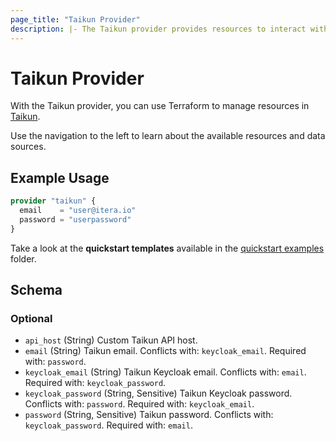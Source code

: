 ```yaml
---
page_title: "Taikun Provider"
description: |- The Taikun provider provides resources to interact with the Taikun API.
---
```


# Taikun Provider

With the Taikun provider, you can use Terraform to manage resources in [Taikun](https://taikun.cloud).

Use the navigation to the left to learn about the available resources and data sources.

## Example Usage

```terraform
provider "taikun" {
  email    = "user@itera.io"
  password = "userpassword"
}
```

Take a look at the **quickstart templates** available in the [quickstart examples](https://github.com/itera-io/terraform-provider-taikun/tree/dev/examples/quickstart-templates) folder.

<!-- schema generated by tfplugindocs -->
## Schema

### Optional

- `api_host` (String) Custom Taikun API host.
- `email` (String) Taikun email. Conflicts with: `keycloak_email`. Required with: `password`.
- `keycloak_email` (String) Taikun Keycloak email. Conflicts with: `email`. Required with: `keycloak_password`.
- `keycloak_password` (String, Sensitive) Taikun Keycloak password. Conflicts with: `password`. Required with: `keycloak_email`.
- `password` (String, Sensitive) Taikun password. Conflicts with: `keycloak_password`. Required with: `email`.
